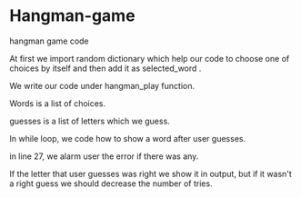 # Hangman-game
hangman game code

At first we import random dictionary which help our code to choose one of choices by itself and then add it as selected_word . 

We write our code under hangman_play function. 

Words is a list of choices. 

guesses is a list of letters which we guess. 

In while loop, we code how to show a word after user guesses. 

in line 27, we alarm user the error if there was any. 

If the letter that user guesses was right we show it in output, but if it wasn't a right guess we should decrease the number of tries.